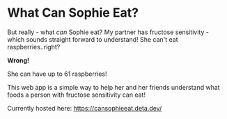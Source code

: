 # What Can Sophie Eat?
But really - what <i>can</i> Sophie eat?  My partner has fructose sensitivity - which sounds straight forward to understand! She can't eat raspberries..right? 

<b> Wrong! </b>

She can have up to 61 raspberries! 

This web app is a simple way to help her and her friends understand what foods a person with fructose sensitivity can eat! 

Currently hosted here: https://cansophieeat.deta.dev/
